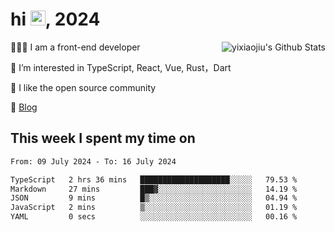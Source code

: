 <h1> hi <img src="https://raw.githubusercontent.com/blackcater/blackcater/main/images/Hi.gif" height="24" />, 2024 </h1>

<img align="right" src="https://bad-apple-github-readme.vercel.app/api?show_icons=true&hide_title=true&hide_rank=true&count_private=true&show_bg=1&username=yixiaojiu" alt="yixiaojiu's Github Stats"/>

🧑🏻‍💻 I am a front-end developer

👀 I’m interested in TypeScript, React, Vue, Rust，Dart

💖 I like the open source community

📝 [Blog](https://note.yixiaojiu.top)

## This week I spent my time on

<!--START_SECTION:waka-->

```txt
From: 09 July 2024 - To: 16 July 2024

TypeScript   2 hrs 36 mins   ████████████████████░░░░░   79.53 %
Markdown     27 mins         ███▓░░░░░░░░░░░░░░░░░░░░░   14.19 %
JSON         9 mins          █▒░░░░░░░░░░░░░░░░░░░░░░░   04.94 %
JavaScript   2 mins          ▒░░░░░░░░░░░░░░░░░░░░░░░░   01.19 %
YAML         0 secs          ░░░░░░░░░░░░░░░░░░░░░░░░░   00.16 %
```

<!--END_SECTION:waka-->
